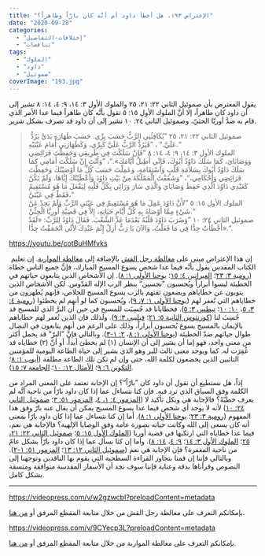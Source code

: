```yaml
---
title: "الإعتراض ١٩٣، هل أخطأ داود أم أنَّه كان بارّاً وطاهراً؟"
date: "2020-09-28"
categories: 
  - "إختلافات-التفاصيل"
  - "تناقضات"
tags: 
  - "الملوك"
  - "داود"
  - "صموئيل"
coverImage: "193.jpg"
---
```


يقول المعترض بأن صموئيل الثاني ٢٢: ٢١، ٢٥ والملوك الأول ٣: ١٤، ٩: ٤، ١٤: ٨ تشير إلى أن داود كان طاهراً، إلا أنَّ الملوك الأول ١٥: ٥ تقول بأنَّه كان طاهراً فيما عدا الأمر الذي قام به ضدَّ أوريّا الحثيّ، وصموئيل الثاني ٢٤: ١٠ تشير إلى أن داود قد تصرف بشكل شرير.

>  صموئيل الثاني ٢٢: ٢١، ٢٥ ”يُكَافِئُنِي الرَّبُّ حَسَبَ بِرِّي. حَسَبَ طَهَارَةِ يَدَيَّ يَرُدُّ عَلَيَّ.“ ، ”فَيَرُدُّ الرَّبُّ عَلَيَّ كَبِرِّي، وَكَطَهَارَتِي أَمَامَ عَيْنَيْهِ.“  
> الملوك الأول ٣: ١٤، ٩: ٤، ١٤: ٨ ”فَإِنْ سَلَكْتَ فِي طَرِيقِي وَحَفِظْتَ فَرَائِضِي وَوَصَايَايَ، كَمَا سَلَكَ دَاوُدُ أَبُوكَ، فَإِنِّي أُطِيلُ أَيَّامَكَ».“، ”وَأَنْتَ إِنْ سَلَكْتَ أَمَامِي كَمَا سَلَكَ دَاوُدُ أَبُوكَ بِسَلاَمَةِ قَلْبٍ وَاسْتِقَامَةٍ، وَعَمِلْتَ حَسَبَ كُلِّ مَا أَوْصَيْتُكَ وَحَفِظْتَ فَرَائِضِي وَأَحْكَامِي،“، ”وَشَقَقْتُ الْمَمْلَكَةَ مِنْ بَيْتِ دَاوُدَ وَأَعْطَيْتُكَ إِيَّاهَا، وَلَمْ تَكُنْ كَعَبْدِي دَاوُدَ الَّذِي حَفِظَ وَصَايَايَ وَالَّذِي سَارَ وَرَائِي بِكُلِّ قَلْبِهِ لِيَفْعَلَ مَا هُوَ مُسْتَقِيمٌ فَقَطْ فِي عَيْنَيَّ،“  
> الملوك الأول ١٥: ٥ ”لأَنَّ دَاوُدَ عَمِلَ مَا هُوَ مُسْتَقِيمٌ فِي عَيْنَيِ الرَّبِّ وَلَمْ يَحِدْ عَنْ شَيْءٍ مِمَّا أَوْصَاهُ بِهِ كُلَّ أَيَّامِ حَيَاتِهِ، إِلاَّ فِي قَضِيَّةِ أُورِيَّا الْحِثِّيِّ.“  
> صموئيل الثاني ٢٤: ١٠ ”وَضَرَبَ دَاوُدَ قَلْبُهُ بَعْدَمَا عَدَّ الشَّعْبَ. فَقَالَ دَاوُدُ لِلرَّبِّ: «لَقَدْ أَخْطَأْتُ جِدًّا فِي مَا فَعَلْتُ، وَالآنَ يَا رَبُّ أَزِلْ إِثْمَ عَبْدِكَ لأَنِّي انْحَمَقْتُ جِدًّا».“.

https://youtu.be/cotBuHMfvks

 إن هذا الإعتراض مبني على [مغالطة رجل القش](https://reasonofhope.com/2019/09/06/straw-man/) بالإضافة إلى [مغالطة المواربة](https://reasonofhope.com/2019/05/30/equivocation/). إن تعليم الكتاب المقدس يقول بأنَّه فيما عدا شخص يسوع المسيح المبارك، فإنَّ جميع الناس خطاة ([رومية ٣: ٢٣](https://biblia.com/books/ar-vandyke/rom3.23)؛ [العبرانين ٤: ١٥](https://biblia.com/books/ar-vandyke/heb4.15)؛ [يوحنا الأولى ١: ٨](https://biblia.com/books/ar-vandyke/1john1.8)). إن الأشخاص الذين يتابعون حياتهم في الخطيئة ليسوا أبراراً ويُحسبون ”نجسين“ بنظر الرب الإله القدّوس. لكن الأشخاص الذين يتوبون عن خطاياهم ويضعون ثقتهم بالرب يسوع المسيح للخلاص، فإنهم يُظهرون من خطاياهم التي تُغفر لهم ([يوحنا الأولى ١: ٧، ٩](https://biblia.com/books/ar-vandyke/1john1.7-9))، ويُحسبون كما لو أنهم لم يخطئوا ([رومية ٤: ٣، ٥](https://biblia.com/books/ar-vandyke/rom4.3-5)، [١٠: ١٠](https://biblia.com/books/ar-vandyke/rom10.10)؛ [تيطس ٣: ٥](https://biblia.com/books/ar-vandyke/tit3.5)). فخطايانا قد حُسِبَت للمسيح في حين أن البرَّ الذي للمسيح قد حُسِبَ لنا ([كورنثوس الثانية ٥: ٢١](https://biblia.com/books/ar-vandyke/2cor5.21)؛ [فيليبي ٣: ٩](https://biblia.com/books/ar-vandyke/phi3.9)). ولذلك فإن الذين تُغفر لهم خطاياهم بالإيمان بالمسيح يسوع يُحسبون أبراراً، وذلك على الرغم من أنهم يتابعون في النضال طوال حياتهم ضدّ الخطيئة ([يوحنا الأولى ١: ٨](https://biblia.com/books/ar-vandyke/1john1.8)، [٢: ١-٣](https://biblia.com/books/ar-vandyke/1john2.1-3)). وبالتالي فإنَّ ”البرّ“ قد يحمل أكثر من معنى واحد، فهو إما أن يشير إلى أن الإنسان (١) لم يخطئ أبداً. أو أنّ (٢) خطاياه قد غُفِرَت له. كما ويوجد معنى ثالث للبر وهو الذي يشير إلى حياة الطاعة اليومية للمؤمنين التائبين الذين يخضعون لكلمة الله، حتى وإن لم تكن تلك الطاعة مطلقة ([أيوب ١: ٨](https://biblia.com/books/ar-vandyke/job1.8)؛ [التكوين ٦: ٩](https://biblia.com/books/ar-vandyke/ge6.9)؛ [الأمثال ١٢: ١٠](https://biblia.com/books/ar-vandyke/pro12.10)؛ [الجامعة ٧: ١٥](https://biblia.com/books/ar-vandyke/ec7.15)). 

إذاً، هل نستطيع أن نقول أن داود كان ”بارّاً“؟ إن الإجابة تعتمد على المعنى المراد من الكلمة وفق السياق الذي ترد فيه. فإن كنا نتساءل عما إذا كان داود بارّاً من ناحية أنَّه لم يعرف خطيّةً؟ فالإجابة هي وبكل تأكيد لا ([المزمور ٤: ١، ٤](https://biblia.com/books/ar-vandyke/ps4.1-4)، [المزمور ٥١: ٣](https://biblia.com/books/ar-vandyke/ps51.3)؛ [صموئيل الثاني ٢٤: ١٠](https://biblia.com/books/ar-vandyke/2sam24.10)) لأنه لا يوجد أي شخص فيما عدا يسوع المسيح يمكن أن يقال عنه بارّ وفق هذا المفهوم ([رومية ٣: ٢٣](https://biblia.com/books/ar-vandyke/rom3.23)؛ [يوحنا الأولى ١: ٨](https://biblia.com/books/ar-vandyke/1john1.8)). أما إن كنا نتساءل عما إذا كان داود بارّاً بمعنى أنه كان يسعى إلى الله وكانت حياته بصورة عامة وفق الوصايا الإلهية؟ فالإجابة هي نعم، فيما عدا خطاياه التي ارتكبها في قضية أوريا ([الملوك الأول ١٥: ٥](https://biblia.com/books/ar-vandyke/1ki15.5)؛ [صموئيل الثاني ٢٢: ٢١، ٢٥](https://biblia.com/books/ar-vandyke/2sam22.21-25)؛ [الملوك الأول ٣: ١٤](https://biblia.com/books/ar-vandyke/1ki3.14)؛ [٩: ٤](https://biblia.com/books/ar-vandyke/9.4)، [١٤: ٨](https://biblia.com/books/ar-vandyke/14.8)). وأما إن كنا نسأل عما إذا كان داود بارّاً بشكل عامّ من ناحية المغفرة؟ فإن الإجابة هي نعم ([صموئيل الثاني ١٢: ١٣](https://biblia.com/books/ar-vandyke/2sam12.13)؛ [المزمور ٥١: ١-٢](https://biblia.com/books/ar-vandyke/ps51.1-2)). وبالتالي فإننا إن قمنا بتجاوز القراءة السطحية التي يقوم بها الناقدين وتوجهنا إلى النصوص وقرأناها بدقة وعناية فإننا سوف نجد أن الأسفار المقدسة متوافقة ومتسقة بشكل كامل.

* * *

https://videopress.com/v/w2gzwcbI?preloadContent=metadata

بإمكانكم التعرف على مغالطة رجل القش من خلال متابعة المقطع المرفق أو [من هنا](https://reasonofhope.com/tag/%d8%b1%d8%ac%d9%84-%d8%a7%d9%84%d9%82%d8%b4/).

https://videopress.com/v/9CYecp3L?preloadContent=metadata

بإمكانكم التعرف على مغالطة المواربة من خلال متابعة المقطع المرفق أو [من هنا](https://reasonofhope.com/2019/05/30/equivocation/).
